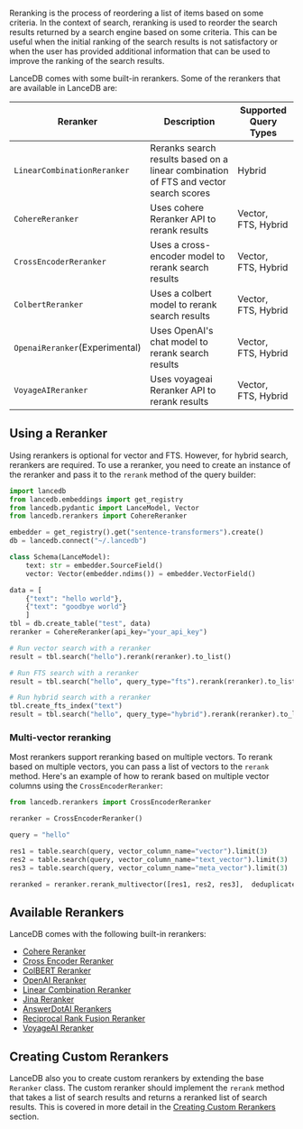 Reranking is the process of reordering a list of items based on some criteria. In the context of search, reranking is used to reorder the search results returned by a search engine based on some criteria. This can be useful when the initial ranking of the search results is not satisfactory or when the user has provided additional information that can be used to improve the ranking of the search results.

LanceDB comes with some built-in rerankers. Some of the rerankers that are available in LanceDB are:

| Reranker | Description | Supported Query Types |
| --- | --- | --- |
| `LinearCombinationReranker` | Reranks search results based on a linear combination of FTS and vector search scores | Hybrid |
| `CohereReranker` | Uses cohere Reranker API to rerank results | Vector, FTS, Hybrid |
| `CrossEncoderReranker` | Uses a cross-encoder model to rerank search results | Vector, FTS, Hybrid |
| `ColbertReranker` | Uses a colbert model to rerank search results | Vector, FTS, Hybrid |
| `OpenaiReranker`(Experimental) | Uses OpenAI's chat model to rerank search results | Vector, FTS, Hybrid |
| `VoyageAIReranker` | Uses voyageai Reranker API to rerank results | Vector, FTS, Hybrid |


## Using a Reranker
Using rerankers is optional for vector and FTS. However, for hybrid search, rerankers are required. To use a reranker, you need to create an instance of the reranker and pass it to the `rerank` method of the query builder:

```python
import lancedb
from lancedb.embeddings import get_registry
from lancedb.pydantic import LanceModel, Vector
from lancedb.rerankers import CohereReranker

embedder = get_registry().get("sentence-transformers").create()
db = lancedb.connect("~/.lancedb")

class Schema(LanceModel):
    text: str = embedder.SourceField()
    vector: Vector(embedder.ndims()) = embedder.VectorField()

data = [
    {"text": "hello world"},
    {"text": "goodbye world"}
    ]
tbl = db.create_table("test", data)
reranker = CohereReranker(api_key="your_api_key")

# Run vector search with a reranker
result = tbl.search("hello").rerank(reranker).to_list() 

# Run FTS search with a reranker
result = tbl.search("hello", query_type="fts").rerank(reranker).to_list()

# Run hybrid search with a reranker
tbl.create_fts_index("text")
result = tbl.search("hello", query_type="hybrid").rerank(reranker).to_list()
```

### Multi-vector reranking
Most rerankers support reranking based on multiple vectors. To rerank based on multiple vectors, you can pass a list of vectors to the `rerank` method. Here's an example of how to rerank based on multiple vector columns using the `CrossEncoderReranker`:

```python
from lancedb.rerankers import CrossEncoderReranker

reranker = CrossEncoderReranker()

query = "hello"

res1 = table.search(query, vector_column_name="vector").limit(3)
res2 = table.search(query, vector_column_name="text_vector").limit(3)
res3 = table.search(query, vector_column_name="meta_vector").limit(3)

reranked = reranker.rerank_multivector([res1, res2, res3],  deduplicate=True)
```
    
## Available Rerankers
LanceDB comes with the following built-in rerankers:

- [Cohere Reranker](./cohere.md)
- [Cross Encoder Reranker](./cross_encoder.md)
- [ColBERT Reranker](./colbert.md)
- [OpenAI Reranker](./openai.md)
- [Linear Combination Reranker](./linear_combination.md)
- [Jina Reranker](./jina.md)
- [AnswerDotAI Rerankers](./answerdotai.md)
- [Reciprocal Rank Fusion Reranker](./rrf.md)
- [VoyageAI Reranker](./voyageai.md)

## Creating Custom Rerankers

LanceDB also you to create custom rerankers by extending the base `Reranker` class. The custom reranker should implement the `rerank` method that takes a list of search results and returns a reranked list of search results. This is covered in more detail in the [Creating Custom Rerankers](./custom_reranker.md) section.